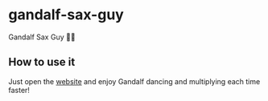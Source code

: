 # gandalf-sax-guy
Gandalf Sax Guy 🧙🎷

## How to use it
Just open the [website](https://davidepastore.github.io/gandalf-sax-guy/) and enjoy Gandalf dancing and multiplying each time faster!
